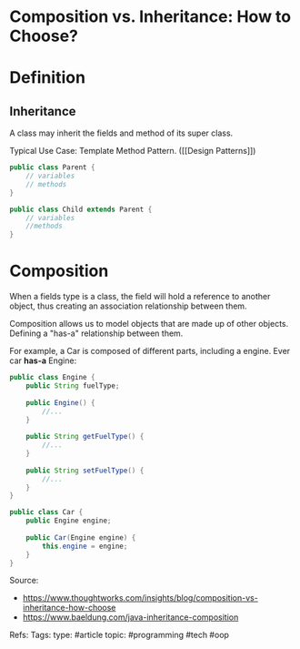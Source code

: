 # Composition vs. Inheritance: How to Choose? 

# Definition 
## Inheritance
A class may inherit the fields and method of its super class. 

Typical Use Case: Template Method Pattern. ([[Design Patterns]])

```java
public class Parent {
	// variables
	// methods
}

public class Child extends Parent {
	// variables
	//methods
}
```

# Composition
When a fields type is a class, the field will hold a reference to another object, thus creating an association relationship between them. 

Composition allows us to model objects that are made up of other objects. 
Defining a "has-a" relationship between them. 

For example, a Car is composed of different parts, including a engine. Ever car **has-a** Engine:

```java
public class Engine {
	public String fuelType;
	
	public Engine() {
		//...
	}
	
	public String getFuelType() {
		//...
	}
	
	public String setFuelType() {
		//...
	}
}
```

```java
public class Car {
	public Engine engine;
 
	public Car(Engine engine) {
		this.engine = engine; 
	}
}
```

Source:
- https://www.thoughtworks.com/insights/blog/composition-vs-inheritance-how-choose
- https://www.baeldung.com/java-inheritance-composition

Refs:
Tags: type: #article topic: #programming #tech #oop